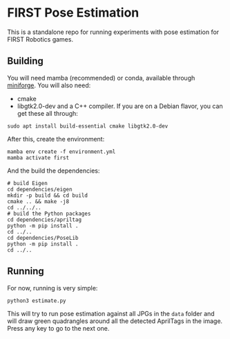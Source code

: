 # FIRST Pose Estimation

This is a standalone repo for running experiments with pose estimation for FIRST Robotics games.

## Building
You will need mamba (recommended) or conda, available through [miniforge](https://github.com/conda-forge/miniforge). You will also need:
* cmake
* libgtk2.0-dev
and a C++ compiler. If you are on a Debian flavor, you can get these all through:
```
sudo apt install build-essential cmake libgtk2.0-dev
```
After this, create the environment:
```
mamba env create -f environment.yml
mamba activate first
```
And the build the dependencies:
```
# build Eigen
cd dependencies/eigen
mkdir -p build && cd build
cmake .. && make -j8
cd ../../..
# build the Python packages
cd dependencies/apriltag
python -m pip install .
cd ../..
cd dependencies/PoseLib
python -m pip install .
cd ../..
```

## Running
For now, running is very simple:
```
python3 estimate.py
```
This will try to run pose estimation against all JPGs in the `data` folder and will draw green quadrangles around all the detected AprilTags in the image. Press any key to go to the next one.